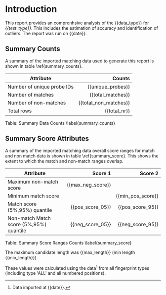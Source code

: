 # Introduction

This report provides an comprenhsive analysis of the {{data_type}} for *{{test_type}}*. This includes the estimation of accuracy and identification of outliers. The report was run on {{date}}.



## Summary Counts

A summary of the imported matching data used to generate this report is shown in table \ref{summary_counts}.

| Attribute     | Counts  |
| ------------- | -----:|
| Number of unique probe IDs    | {{unique_probes}}
| Number of matches      | {{total_matches}} |
| Number of non-matches      | {{total_non_matches}} |
| Total rows      | {{total_nr}} |

Table: Summary Data Counts \label{summary_counts}

## Summary Score Attributes

A summary of the imported matching data overall score ranges for match and non match data is shown in table \ref{summary_score}. This shows the extent to which the match and non-match ranges overlap.

| Attribute     | Score  1| Score  2|
| ------------- | -----:| -----:|
| Maximum non-match score  | {{max_neg_score}} | |
| Minimum match score      | | {{min_pos_score}} |
| Match score   (5%,95%) quantile  | {{pos_score_05}} |  {{pos_score_95}}|
| Non-match Match score  (5%,95%) quantile   |  {{neg_score_05}} | {{neg_score_95}}|

Table: Summary Score Ranges Counts \label{summary_score}

The maximum candidate length was {{max_length}} (min length {{min_length}}).

These values were calculated using the data[^1] from all fingerprint types (including type 'ALL' and all numbered positions).

[^1]: Data imported at {{date}}.
